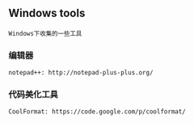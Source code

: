 ## Windows tools

	Windows下收集的一些工具

### 编辑器

	notepad++: http://notepad-plus-plus.org/

### 代码美化工具

	CoolFormat: https://code.google.com/p/coolformat/

